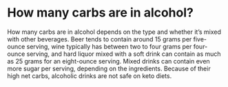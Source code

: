 # How many carbs are in alcohol?

How many carbs are in alcohol depends on the type and whether it’s mixed with other beverages. Beer tends to contain around 15 grams per five-ounce serving, wine typically has between two to four grams per four-ounce serving, and hard liquor mixed with a soft drink can contain as much as 25 grams for an eight-ounce serving. Mixed drinks can contain even more sugar per serving, depending on the ingredients. Because of their high net carbs, alcoholic drinks are not safe on keto diets.